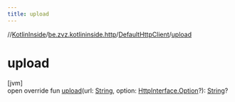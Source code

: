 ```yaml
---
title: upload
---
```

//[KotlinInside](../../../index.html)/[be.zvz.kotlininside.http](../index.html)/[DefaultHttpClient](index.html)/[upload](upload.html)



# upload



[jvm]\
open override fun [upload](upload.html)(url: [String](https://kotlinlang.org/api/latest/jvm/stdlib/kotlin/-string/index.html), option: [HttpInterface.Option](../-http-interface/-option/index.html)?): [String](https://kotlinlang.org/api/latest/jvm/stdlib/kotlin/-string/index.html)?




